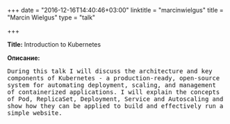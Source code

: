 +++
date = "2016-12-16T14:40:46+03:00"
linktitle = "marcinwielgus"
title = "Marcin Wielgus"
type = "talk"

+++

<div class="span-15  ">
  <div class="span-15  last ">
  <p><strong>Title:</strong>
Introduction to Kubernetes
</p>

<p><strong>Описание:</strong></p>

<p><pre style='white-space: pre-wrap;       /* Since CSS 2.1 */
    white-space: -moz-pre-wrap;  /* Mozilla, since 1999 */
    white-space: -pre-wrap;      /* Opera 4-6 */
    white-space: -o-pre-wrap;    /* Opera 7 */
    word-wrap: break-word;     '>
During this talk I will discuss the architecture and key components of Kubernetes - a production-ready, open-source system for automating deployment, scaling, and management of containerized applications. I will explain the concepts of Pod, ReplicaSet, Deployment, Service and Autoscaling and show how they can be applied to build and effectively run a simple website.




</pre>
</p>
  </div>
</div>

